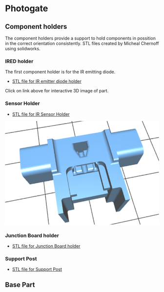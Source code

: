 # Photogate

## Component holders

The component holders provide a support to hold components in possition in the correct orientation consistently.
STL files created by Micheal Chernoff using solidworks.

### IRED holder

The first component holder is for the IR emitting diode.

* [STL file for IR emitter diode holder](IRED_holder.STL)

Click on link above for interactive 3D image of part.

### Sensor Holder

* [STL file for IR Sensor Holder](IR_sensor_mount.STL)

![](images/ir-sensor-holder.png)

### Junction Board holder

* [STL file for Junction Board holder](junction_board_mount_mount.STL)

### Support Post

* [STL file for Support Post](wire_support_pin.STL)

## Base Part



